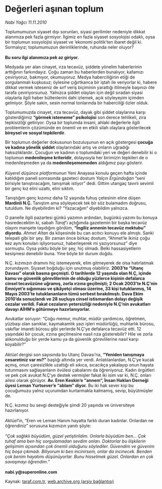 # Değerleri aşınan toplum

*Nabi Yağcı 11.11.2010*

<div class="yazi"><p>Toplumumuzun siyaset dışı sorunları, siyasi gerilimler nedeniyle dikkat alanımıza pek fazla girmiyor. İlgimiz en fazla siyaset sosyolojisi odaklı, oysa bir toplumun sosyolojisi siyaset ve ‘ekonomi politik’ten ibaret değil ki. Sormalıyız; toplumumuzun derinliklerinde, ruhunda neler oluyor? <br/><br/><b>Bu soru ilgi alanımıza pek az giriyor. </b></p>
<p>Medyada yer alan cinayet, ırza tecavüz, şiddete yönelim haberlerinin arttığının farkındayız. Çoğu zaman bu haberlerden bunalıyor, kafamızı çeviriyoruz, bakmıyor, okumuyoruz. Medya haberciliğinin etiği de sorgulanmalı kuşkusuz; öylesine çığırtkanca bir iştah ile veriyorlar ki, habere dikkat vermek isteseniz de sırf veriş biçiminin yarattığı itilmeyle başınızı öte tarafa çeviriyorsunuz. Yalnızca şiddet olayları için değil sıradan siyasi olaylarla ilgili haber bültenlerini dahi izlemek, açık söyleyeyim içimden gelmiyor. Şöyle sakin, sesin normal tonlarında bir haberciliği özler olduk. </p>
<p>Toplumumuzda cinayet, ırza tecavüz, dayak gibi şiddet olaylarına karşı gösterdiğimiz <b>“görmek istememe” psikolojisi</b> son derece tehlikeli, zira tepkisizliği getiriyor. Oysa bir toplumda insani, ahlaki değerlerle ilgili problemlerin çözümünde en önemli ve en etkili silah olaylara gösterilecek <b>bireysel ve</b> <b>sosyal tepkilerdir</b>.<b> </b></p>
<p>Bir toplumun değerler dokusunun bozuluşunun en açık göstergesi <b>çocuğa ve kadına yönelik şiddet</b> olaylarındaki artış ve onların uğradığı haksızlıklardır<b>.</b> Çocuğun ve kadının o toplumdaki yeri ve değeri denebilir ki o toplumun <b>medenileşme kriteridir</b>, dolayısıyla her birimizin tepkileri de o medenileşmeden ya da <b>medenileşememeden</b> aldığımız payı gösterir. <br/><br/><i>Küyerel düşünce platformunun</i> Yeni Anayasa konulu geçen hafta içinde katıldığım paneli sonrasında gazeteci dostum <i>Yalçın Ergündoğan</i> “seni birisiyle tanıştıracağım, tanışmak istiyor” dedi. Gittim utangaç tavırlı sevimli bir genç kız elini uzattı, elini sıktım. </p>
<p>Tanıştığım genç kızımız daha 12 yaşında fuhuş çetesinin eline düşen<b> Mardinli N.Ç. </b>Tanıştım ama söyleyecek tek bir söz bulamadım doğrusu, tutuldum. Ne diyebilirdim ki? “Yazacağım” diyebildim yalnızca. </p>
<p>O panelle ilgili pazartesi günkü yazımın ardından, bugünkü yazımı bu konuya hasredecektim ki, sabah <i>Taraf’ı </i>açtığımda gazetemin bir başka tecavüz olayını manşete taşıdığını gördüm, <b>“İngiliz annenin tecavüz mektubu” diyordu.</b> <i>Ahmet Altan</i> da köşesinde bu can acıtıcı konuyu ele almıştı. Sanki telepati gibi bir şey. Bir zaman önce birkaç dostum, “Ahmet’le ikiniz çoğu kez aynı konuları işliyorsunuz, haberleşerek mi yazıyorsunuz” diye sormuştu. Oysa yoktu böyle bir şey, hiç olmadı. Belki hassasiyetlerin kesişmesi denebilir buna. Yine böyle bir durum doğdu.</p>
<p>N.Ç. kızımızın dramını hiç istemeyerek, elim gitmeyerek de olsa hatırlatmak zorundayım. Siyaset boğduğu için unutmuş olabiliriz. <b>2003’te “Utanç Davası” olarak basına geçmişti. O tarihlerde 12 yaşında olan N.Ç, içinde kamu ve güvenlik görevlilerinin de olduğu yüzlerce kişinin defalarca cinsel tecavüzüne uğramış, zorla ırzına geçilmişti; 2 Ocak 2003’te N.Ç’nin Emniyet’e sığınması ve şikâyetçi olması üzerine, 33 kişi tutuklanmış, 14 Mayıs 2003’te tutuklananların tümü serbest bırakılmıştı. Dava Ekim 2010’da sonuçlandı ve 28 suçluya cinsel istismardan dolayı değişik cezalar verildi. Fakat cezaların yetersizliği nedeniyle N.Ç’nin avukatları davayı AİHM’e götürmeye hazırlanıyorlar. </b></p>
<p>Avukatlar soruyor: “Çoğu memur, muhtar, müdür yardımcısı, öğretmen, yüzbaşı olan sanıklar, kaymakamlık yazı işleri müdürlüğü, muhtarlık bürosu, vakıflar imareti bürosu gibi yerlerde N.Ç’ye defalarca tecavüz etti. 12 yaşındaki bir çocuk, ırzına geçilmesine nasıl rıza gösterebilir? Hile ve zorla alıkonulduğu bir yerde kamu ya da güvenlik görevlilerine nasıl karşı koyabilir?”<br/><br/><i>Aktüel </i>dergisi son sayısında bu Utanç Davası’na, <b>“Yeniden tanışmaya cesaretiniz var mı?”</b> başlığı altında yer verdi. Anlatılanlardan, N.Ç’ye kucak açmış, onun çaresizlikle uzattığı eli sıkıca, sıcacıkça yakalayıp onun hayata tutunmasını sağlayanların övülesi çabalarını da öğreniyoruz. Kadın örgütleri ve pek çok avukat N.Ç’ye destek vermişler fakat iki isim var ki, N.Ç. onları ailesi olarak görüyor. <b>Av. Eren Keskin’e “annem”, İnsan Hakları Derneği üyesi Leman Yurtsever’e “ablam” diyor.</b> Bu iki hak sever kişi bu çocuğumuzu yalnız uçurumdan kurtarmakla kalmamış, sevip, büyütmüşler de.</p>
<p>N.Ç. kızımız bu sevgi desteğiyle şimdi 20 yaşında ve üniversiteye hazırlanıyor. <br/><br/><i>Aktüel</i>’in, “Eren ve Leman Hanım hayatta farklı duran kadınlar. Onlardan ne öğrendiniz” sorusuna kızımızın yanıtı şöyle:<br/><br/><i>“Çok sağlıklı büyüdüm, güzel yetiştirildim. Onlarla büyüdüm ben... Çok tuhaf ama ben hiç sorgulamadan sevdim onları. Doktorlar bu ilişkilerin gelişimim açısından çok önemli olduğunu söylediler. Güvendim ve güvenim hiç boşa çıkmadı. Biliyorum ki ben incinirsem, onlar da incinecek. Benden çok benim hayatımı düşünüyorlar. Bunu hissetmek güzel. Onlardan en çok savaşmayı öğrendim.”<br/><br/></i><b>nabi.y@superonline.com</b></p></div>

Kaynak: [taraf.com.tr](http://www.taraf.com.tr:80/nabi-yagci/makale-degerleri-asinan-toplum.htm), [web.archive.org (arşiv bağlantısı)](http://web.archive.org/web/20101112171453/http://www.taraf.com.tr:80/nabi-yagci/makale-degerleri-asinan-toplum.htm)
